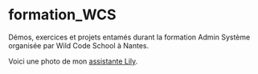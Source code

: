 # formation_WCS

Démos, exercices et projets entamés durant la formation Admin Système organisée par Wild Code School à Nantes.

Voici une photo de mon [assistante Lily](IMG_20241001_183459.jpg).
